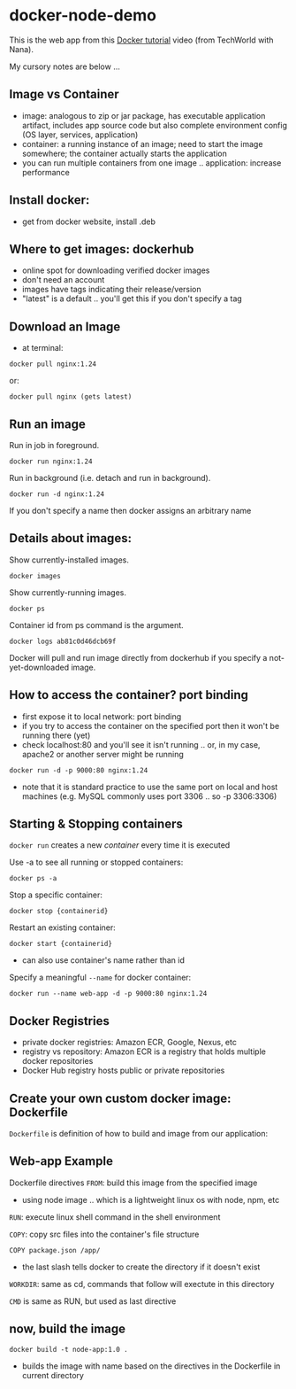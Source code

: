 # docker-node-demo

This is the web app from this [Docker tutorial](https://youtu.be/pg19Z8LL06w) video (from TechWorld with Nana).

My cursory notes are below ...

## Image vs Container
* image: analogous to zip or jar package, has executable application artifact, includes app source code but also complete environment config (OS layer, services, application)
* container: a running instance of an image; need to start the image somewhere; the container actually starts the application
* you can run multiple containers from one image .. application: increase performance 

## Install docker: 
* get from docker website, install .deb

## Where to get images: dockerhub
* online spot for downloading verified docker images
* don't need an account
* images have tags indicating their release/version
* "latest" is a default .. you'll get this if you don't specify a tag

## Download an Image
* at terminal: 
```
docker pull nginx:1.24
```
or: 
```
docker pull nginx (gets latest)
```

## Run an image
Run in job in foreground.
```
docker run nginx:1.24
```
Run in background (i.e. detach and run in background).
```
docker run -d nginx:1.24
```
If you don't specify a name then docker assigns an arbitrary name


## Details about images: 
Show currently-installed images.
```
docker images
```

Show currently-running images.
```
docker ps
```
Container id from ps command is the argument.
```
docker logs ab81c0d46dcb69f
```

Docker will pull and run image directly from dockerhub if you specify a not-yet-downloaded image.

## How to access the container? port binding
* first expose it to local network: port binding
* if you try to access the container on the specified port then it won't be running there (yet)
* check localhost:80 and you'll see it isn't running .. or, in my case, apache2 or another server might be running
```
docker run -d -p 9000:80 nginx:1.24
```
* note that it is standard practice to use the same port on local and host machines (e.g. MySQL commonly uses port 3306 .. so -p 3306:3306)

## Starting & Stopping containers
`docker run` creates a new *container* every time it is executed

Use -a to see all running or stopped containers:
```
docker ps -a
```

Stop a specific container: 
```
docker stop {containerid}
```

Restart an existing container: 
```
docker start {containerid}
```

* can also use container's name rather than id

Specify a meaningful `--name` for docker container:
```
docker run --name web-app -d -p 9000:80 nginx:1.24
```

## Docker Registries
* private docker registries: Amazon ECR, Google, Nexus, etc
* registry vs repository: Amazon ECR is a registry that holds multiple docker repositories
* Docker Hub registry hosts public or private repositories

## Create your own custom docker image: Dockerfile
`Dockerfile` is definition of how to build and image from our application: 

## Web-app Example
Dockerfile directives
`FROM`: build this image from the specified image
* using node image .. which is a lightweight linux os with node, npm, etc

`RUN`: execute linux shell command in the shell environment

`COPY`: copy src files into the container's file structure

```	
COPY package.json /app/
```	

* the last slash tells docker to create the directory if it doesn't exist

`WORKDIR`: same as cd, commands that follow will exectute in this directory

`CMD` is same as RUN, but used as last directive


## now, build the image
```
docker build -t node-app:1.0 .
```
* builds the image with name based on the directives in the Dockerfile in current directory

